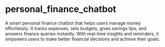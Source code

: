 # personal_finance_chatbot
A smart personal finance chatbot that helps users manage money effortlessly. It tracks expenses, sets budgets, gives savings tips, and answers finance queries instantly. With real-time insights and reminders, it empowers users to make better financial decisions and achieve their goals.
